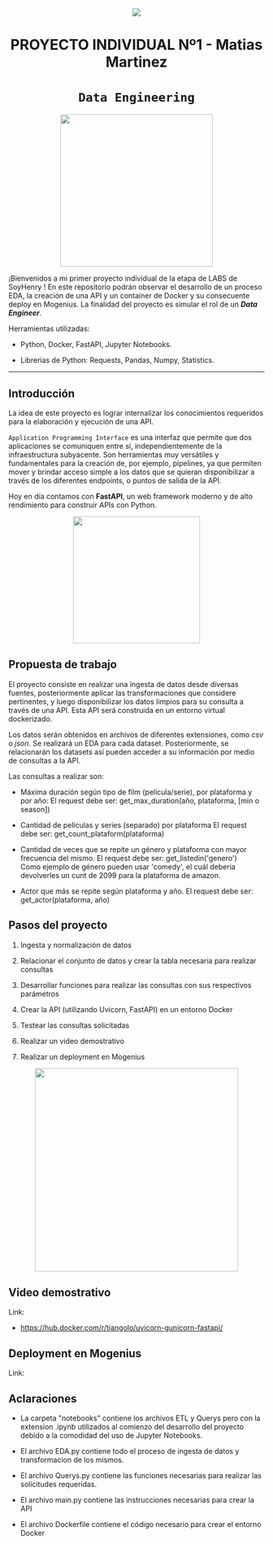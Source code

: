 <p align=center><img src=https://d31uz8lwfmyn8g.cloudfront.net/Assets/logo-henry-white-lg.png><p>

# <h1 align=center> **PROYECTO INDIVIDUAL Nº1 - Matias Martinez** </h1>

# <h1 align=center>**`Data Engineering`**</h1>

<p align="center">
<img src="https://www.google.com/url?sa=i&url=https%3A%2F%2Fwww.projectpro.io%2Farticle%2Freal-world-data-engineering-projects-%2F472&psig=AOvVaw1Jnhyn8rCNonqqnbPyxqhX&ust=1670642287708000&source=images&cd=vfe&ved=0CBAQjRxqFwoTCLii75DK6_sCFQAAAAAdAAAAABAE"  height=300>
</p>

¡Bienvenidos a mi primer proyecto individual de la etapa de LABS de SoyHenry ! En este repositorio podrán observar el desarrollo de un proceso EDA, la creación de una API y un container de Docker y su consecuente deploy en Mogenius. La finalidad del proyecto es simular el rol de un ***Data Engineer***.


Herramientas utilizadas:

+ Python, Docker, FastAPI, Jupyter Notebooks.

+ Librerias de Python: Requests, Pandas, Numpy, Statistics.
<hr> 

## **Introducción**

La idea de este proyecto es lograr internalizar los conocimientos requeridos para la elaboración y ejecución de una API.

`Application Programming Interface` es una interfaz que permite que dos aplicaciones se comuniquen entre sí, independientemente de la infraestructura subyacente. Son herramientas muy versátiles y fundamentales para la creación de, por ejemplo, pipelines, ya que permiten mover y brindar acceso simple a los datos que se quieran disponibilizar a través de los diferentes endpoints, o puntos de salida de la API.

Hoy en día contamos con **FastAPI**, un web framework moderno y de alto rendimiento para construir APIs con Python.
<p align=center>
<img src = 'https://i.ibb.co/9t3dD7D/blog-zenvia-imagens-3.png' height=250><p>

## **Propuesta de trabajo**

El proyecto consiste en realizar una ingesta de datos desde diversas fuentes, posteriormente aplicar las transformaciones que considere pertinentes, y luego disponibilizar los datos limpios para su consulta a través de una API. Esta API será construida en un entorno virtual dockerizado.

Los datos serán obtenidos en archivos de diferentes extensiones, como *csv* o *json*. Se realizará un EDA para cada dataset. Posteriormente, se relacionarán los datasets así pueden acceder a su información por medio de consultas a la API.

Las consultas a realizar son:

+ Máxima duración según tipo de film (película/serie), por plataforma y por año:
    El request debe ser: get_max_duration(año, plataforma, [min o season])

+ Cantidad de películas y series (separado) por plataforma
    El request debe ser: get_count_plataform(plataforma)  
  
+ Cantidad de veces que se repite un género y plataforma con mayor frecuencia del mismo.
    El request debe ser: get_listedin('genero')  
    Como ejemplo de género pueden usar 'comedy', el cuál deberia devolverles un cunt de 2099 para la plataforma de amazon.

+ Actor que más se repite según plataforma y año.
  El request debe ser: get_actor(plataforma, año)

## **Pasos del proyecto**

1. Ingesta y normalización de datos

2. Relacionar el conjunto de datos y crear la tabla necesaria para realizar consultas

3. Desarrollar funciones para realizar las consultas con sus respectivos parámetros

4. Crear la API (utilizando Uvicorn, FastAPI) en un entorno Docker

5. Testear las consultas solicitadas

6. Realizar un video demostrativo

7. Realizar un deployment en Mogenius

<p align=center>
<img src = 'https://i.postimg.cc/2SwvnTcw/Sin-t-tulo.png' height = 400></p>

## **Video demostrativo**

Link: 

+ https://hub.docker.com/r/tiangolo/uvicorn-gunicorn-fastapi/

## **Deployment en Mogenius**

Link: 

## **Aclaraciones**

+ La carpeta "notebooks" contiene los archivos ETL y Querys pero con la extension .ipynb utilizados al comienzo del desarrollo del proyecto debido a la comodidad del uso de Jupyter Notebooks.

+ El archivo EDA.py contiene todo el proceso de ingesta de datos y transformacion de los mismos.

+ El archivo Querys.py contiene las funciones necesarias para realizar las solicitudes requeridas.

+ El archivo main.py contiene las instrucciones necesarias para crear la API

+ El archivo Dockerfile contiene el código necesario para crear el entorno Docker

